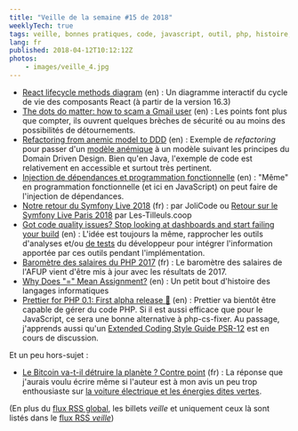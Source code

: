 ```yaml
---
title: "Veille de la semaine #15 de 2018"
weeklyTech: true
tags: veille, bonnes pratiques, code, javascript, outil, php, histoire, informatique, métier, symfony, dependency injection, node.js, domain driven design, java, sécurité, react
lang: fr
published: 2018-04-12T10:12:12Z
photos:
    - images/veille_4.jpg
---
```

* [React lifecycle methods diagram](http://projects.wojtekmaj.pl/react-lifecycle-methods-diagram/) (en)&nbsp;: Un diagramme interactif du cycle de vie des composants React (à partir de la version 16.3)
* [The dots do matter: how to scam a Gmail user](https://jameshfisher.com/2018/04/07/the-dots-do-matter-how-to-scam-a-gmail-user.html) (en)&nbsp;: Les points font plus que compter, ils ouvrent quelques brèches de sécurité ou au moins des possibilités de détournements.
* [Refactoring from anemic model to DDD](https://blog.pragmatists.com/refactoring-from-anemic-model-to-ddd-880d3dd3d45f) (en)&nbsp;: Exemple de *refactoring* pour passer d'un [modèle anémique](https://martinfowler.com/bliki/AnemicDomainModel.html) à un modèle suivant les principes du Domain Driven Design. Bien qu'en Java, l'exemple de code est relativement en accessible et surtout très pertinent.
* [Injection de dépendances et programmation fonctionnelle](https://blog.octo.com/injection-de-dependances-et-programmation-fonctionnelle/) (en)&nbsp;: &quot;Même&quot; en programmation fonctionnelle (et ici en JavaScript) on peut faire de l'injection de dépendances. 
* [Notre retour du Symfony Live 2018](https://jolicode.com/blog/notre-retour-du-symfony-live-2018) (fr)&nbsp;: par JoliCode ou [Retour sur le Symfony Live Paris 2018](https://les-tilleuls.coop/fr/blog/article/retour-sur-le-symfony-live-paris-2018) par Les-Tilleuls.coop
* [Got code quality issues? Stop looking at dashboards and start failing your build](https://medium.com/@interpfister/got-code-quality-issues-stop-looking-at-dashboards-and-start-failing-your-build-f75611724169) (en)&nbsp;: L'idée est toujours la même, rapprocher les outils d'analyses et/ou [de tests](/post/bon-test-unitaire-integration-fonctionnel/) du développeur pour intégrer l'information apportée par ces outils pendant l'implémentation.
* [Baromètre des salaires du PHP 2017](https://barometre.afup.org/report/2017/) (fr)&nbsp;: Le baromètre des salaires de l'AFUP vient d'être mis à jour avec les résultats de 2017.
* [Why Does "=" Mean Assignment?](https://www.hillelwayne.com/post/equals-as-assignment/) (en)&nbsp;: Un petit bout d'histoire des langages informatiques
* [Prettier for PHP 0.1: First alpha release 🎉](https://prettier.io/blog/2018/04/09/plugin-php-0.1.html) (en)&nbsp;: Prettier va bientôt être capable de gérer du code PHP. Si il est aussi efficace que pour le JavaScript, ce sera une bonne alternative à php-cs-fixer. Au passage, j'apprends aussi qu'un [Extended Coding Style Guide PSR-12](https://github.com/php-fig/fig-standards/blob/master/proposed/extended-coding-style-guide.md) est en cours de discussion.

Et un peu hors-sujet&nbsp;:

* [Le Bitcoin va-t-il détruire la planète ? Contre point](https://linuxfr.org/users/tranchex/journaux/le-bitcoin-va-t-il-detruire-la-planete-contre-point) (fr)&nbsp;: La réponse que j'aurais voulu écrire même si l'auteur est à mon avis un peu trop enthousiaste sur [la voiture électrique et les énergies dites vertes](/post/livre-l-age-des-low-tech/).

(En plus du [flux RSS global](/rss.xml), les billets *veille*
et uniquement ceux là sont listés dans le [flux RSS *veille*](/rss/veille.xml))
